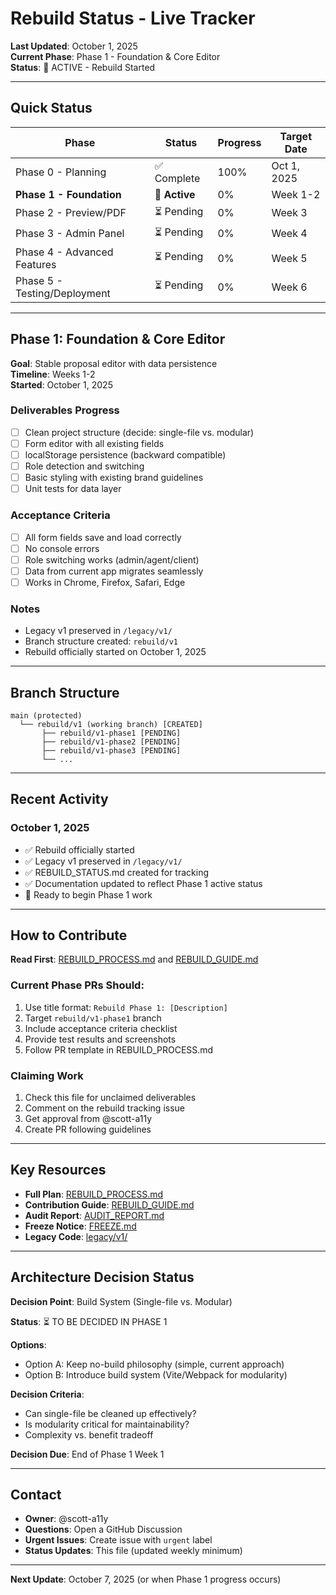 # Rebuild Status - Live Tracker

**Last Updated**: October 1, 2025  
**Current Phase**: Phase 1 - Foundation & Core Editor  
**Status**: 🚀 ACTIVE - Rebuild Started

---

## Quick Status

| Phase | Status | Progress | Target Date |
|-------|--------|----------|-------------|
| Phase 0 - Planning | ✅ Complete | 100% | Oct 1, 2025 |
| **Phase 1 - Foundation** | 🚀 **Active** | 0% | Week 1-2 |
| Phase 2 - Preview/PDF | ⏳ Pending | 0% | Week 3 |
| Phase 3 - Admin Panel | ⏳ Pending | 0% | Week 4 |
| Phase 4 - Advanced Features | ⏳ Pending | 0% | Week 5 |
| Phase 5 - Testing/Deployment | ⏳ Pending | 0% | Week 6 |

---

## Phase 1: Foundation & Core Editor

**Goal**: Stable proposal editor with data persistence  
**Timeline**: Weeks 1-2  
**Started**: October 1, 2025

### Deliverables Progress

- [ ] Clean project structure (decide: single-file vs. modular)
- [ ] Form editor with all existing fields
- [ ] localStorage persistence (backward compatible)
- [ ] Role detection and switching
- [ ] Basic styling with existing brand guidelines
- [ ] Unit tests for data layer

### Acceptance Criteria

- [ ] All form fields save and load correctly
- [ ] No console errors
- [ ] Role switching works (admin/agent/client)
- [ ] Data from current app migrates seamlessly
- [ ] Works in Chrome, Firefox, Safari, Edge

### Notes

- Legacy v1 preserved in `/legacy/v1/`
- Branch structure created: `rebuild/v1`
- Rebuild officially started on October 1, 2025

---

## Branch Structure

```
main (protected)
  └── rebuild/v1 (working branch) [CREATED]
       ├── rebuild/v1-phase1 [PENDING]
       ├── rebuild/v1-phase2 [PENDING]
       ├── rebuild/v1-phase3 [PENDING]
       └── ...
```

---

## Recent Activity

### October 1, 2025
- ✅ Rebuild officially started
- ✅ Legacy v1 preserved in `/legacy/v1/`
- ✅ REBUILD_STATUS.md created for tracking
- ✅ Documentation updated to reflect Phase 1 active status
- 🎯 Ready to begin Phase 1 work

---

## How to Contribute

**Read First**: [REBUILD_PROCESS.md](./REBUILD_PROCESS.md) and [REBUILD_GUIDE.md](./REBUILD_GUIDE.md)

### Current Phase PRs Should:
1. Use title format: `Rebuild Phase 1: [Description]`
2. Target `rebuild/v1-phase1` branch
3. Include acceptance criteria checklist
4. Provide test results and screenshots
5. Follow PR template in REBUILD_PROCESS.md

### Claiming Work
1. Check this file for unclaimed deliverables
2. Comment on the rebuild tracking issue
3. Get approval from @scott-a11y
4. Create PR following guidelines

---

## Key Resources

- **Full Plan**: [REBUILD_PROCESS.md](./REBUILD_PROCESS.md)
- **Contribution Guide**: [REBUILD_GUIDE.md](./REBUILD_GUIDE.md)
- **Audit Report**: [AUDIT_REPORT.md](./AUDIT_REPORT.md)
- **Freeze Notice**: [FREEZE.md](./FREEZE.md)
- **Legacy Code**: [legacy/v1/](./legacy/v1/)

---

## Architecture Decision Status

**Decision Point**: Build System (Single-file vs. Modular)

**Status**: ⏳ TO BE DECIDED IN PHASE 1

**Options**:
- Option A: Keep no-build philosophy (simple, current approach)
- Option B: Introduce build system (Vite/Webpack for modularity)

**Decision Criteria**:
- Can single-file be cleaned up effectively?
- Is modularity critical for maintainability?
- Complexity vs. benefit tradeoff

**Decision Due**: End of Phase 1 Week 1

---

## Contact

- **Owner**: @scott-a11y
- **Questions**: Open a GitHub Discussion
- **Urgent Issues**: Create issue with `urgent` label
- **Status Updates**: This file (updated weekly minimum)

---

**Next Update**: October 7, 2025 (or when Phase 1 progress occurs)
